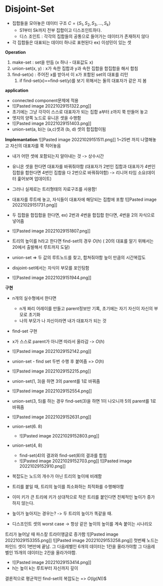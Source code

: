 # Disjoint-Set
- 집합들을 모아놓은 데이터 구조 $C=\{S_{1}, S_{2}, S_{3},..., S_{k}\}$
	- S1부터 Sk까지 전부 집합이고 디스조인트하다.
	- 디스 조인트 : 각각의 집합들의 공통으로 들어가는 데이터가 존재하지 않다
- 각 집합들은 대표되는 데이터 하나로 표현된다 ex) 이성민이 있는 셋

__Operation__
1. make-set : set을 만듬 (x 하나 - 대표값도 x)
2. union-set(x, y) : x가 속한 집합과 y과 속한 집합을 합집합을 해서 합침
3. find-set(x) : 주어진 x를 받아서 이 x가 포함된 set의 대표를 리턴
	1. if find-set(x)\=\=find-set(y)를 보기 위해서는 둘의 대표자가 같은 지 봄

__application__
- connected component문제에 적용
- ![[Pasted image 20221029151322.png]]
- 초기에는 그냥 각각이 스스로 대표자가 되는 집합 a부터 z까지 쭉 만들어 놓고
- 엣지의 양쪽 노드로 유니온 셋을 수행함
- ![[Pasted image 20221029151403.png]]
- union-set(a, b)는 (a,c)셋과 (b, d) 셋의 합집합이됨

__Implemantation__
![[Pasted image 20221029151511.png]]
1~25번 까지 나열해놓고 자신의 대표자를 쭉 적어놓음
- 내가 어떤 셋에 포함되는지 알아내는 것 -> 상수시간
- 유니온 셋을 한다면 대표자를 바꿔줘야함 (대표자가 2번인 집합과 대표자가 4번인 집합을 합한다면 4번인 집합을 다 2번으로 바꿔줘야함) -> 리니어 타임 소요(데이터 훑어보며 업데이트)

- 그러나 실제로는 트리형태의 자료구조를 사용함!
- 대표자를 루트에 놓고, 자식들이 대표자에 해당되는 집합에 포함
![[Pasted image 20221029151731.png]]
- 두 집합을 합집합을 한다면, ex) 2번과 4번을 합집합 한다면, 4번을 2의 자식으로 넣어줌
- ![[Pasted image 20221029151807.png]]
- 트리의 높이를 h라고 한다면 find-set의 경우 $O(h)$ ( 20의 대표를 알기 위해서는 20에서 출발해서 루트까지 도달)
- union-set => 두 값의 루트노드를 찾고, 합쳐줘야함 높이 만큼의 시간복잡도
- disjoint-set에서는 자식이 부모를 포인팅함
- ![[Pasted image 20221029151944.png]]

__구현__
- n개의 실수형에서 한다면
	- n개 짜리 어레이를 만들고 parent정보만 기록, 초기에는 자기 자신이 자신의 부모로 초기화
	- 나의 부모가 나 자신이라면 내가 대표자가 되는 것
- find-set 구현
- x가 스스로 parent가 아니면 따라서 올라감 -> $O(h)$
- ![[Pasted image 20221029152142.png]]
- union-set - find set 두번 수행 후 붙여줌 => $O(h)$
- ![[Pasted image 20221029152215.png]]
- union-set(1, 3)을 하면 3의 parent를 1로 바꿔줌
- ![[Pasted image 20221029152554.png]]
- union-set(3, 5)를 하는 경우 find-set(3)을 하면 1이 나오니까 5의 parent를 1로 바꿔줌
- ![[Pasted image 20221029152631.png]]
- union-set(6. 8)
	- ![[Pasted image 20221029152803.png]]
- union-set(4, 8)
	- find-set(4)의 결과와 find-set(8)의 결과를 합침
	- ![[Pasted image 20221029152703.png]]
![[Pasted image 20221029152910.png]]

- 복잡도는 노드의 개수가 아닌 트리의 높이에 비례함
- 트리를 붙일 때, 트리의 높이를 최소화하는 최적화를 수행해야함
- 이미 키가 큰 트리에 키가 상대적으로 작은 트리를 붙인다면 전체적인 높이가 증가하지 않는다.
- 높이가 높아지는 경우는? -> 두 트리의 높이가 똑같을 때.
- 디스조인트 셋의 worst case -> 항상 같은 높이의 높이를 계속 붙이는 시나리오

트리가 늘어날 때 파스칼 트라이앵글로 증가함
![[Pasted image 20221029153355.png]]
![[Pasted image 20221029153258.png]]
첫번째 노드는 파인드 셋이 1번만에 끝남.
그 다음레벨인 6개의 데이터는 1칸을 올라가야함
그 다음레벨인 15개의 데이터는 2칸을 올라가야함.
- ![[Pasted image 20221029153414.png]]
- h는 높이 k는 루트부터 자신까지 깊이

결론적으로 평균적인 find-set의 복잡도는 => $O(lg(N))$$

